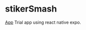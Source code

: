 # stikerSmash
<a href="https://expo.dev/artifacts/eas/jYnaA7CrNX8xiq4uGJoZp2.apk">App</a>
Trial app using react native expo.
